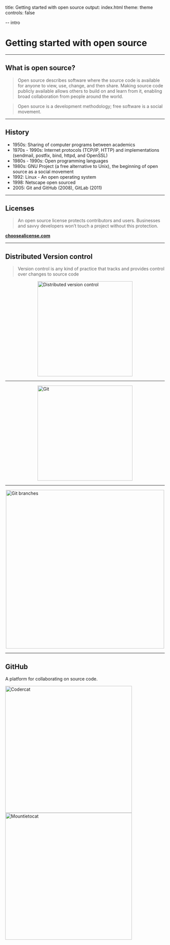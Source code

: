 title: Getting started with open source
output: index.html
theme: theme
controls: false

-- intro

# Getting started with open source

---

## What is open source?

> Open source describes software where the source code is available for anyone to view, use, change, and then share. Making source code publicly available allows others to build on and learn from it, enabling broad collaboration from people around the world.

> Open source is a development methodology; free software is a social movement.

---

## History

- 1950s: Sharing of computer programs between academics
- 1970s - 1990s: Internet protocols (TCP/IP, HTTP) and implementations (sendmail, postfix, bind, httpd, and OpenSSL)
- 1980s - 1990s: Open programming languages
- 1980s: GNU Project (a free alternative to Unix), the beginning of open source as a social movement
- 1992: Linux - An open operating system
- 1998: Netscape open sourced
- 2005: Git and GitHub (2008), GitLab (2011)

---

## Licenses


> An open source license protects contributors and users. Businesses and savvy developers won’t touch a project without this protection.

**[choosealicense.com](https://choosealicense.com/)**

---

## Distributed Version control

> Version control is any kind of practice that tracks and provides control over changes to source code

<img src="img/distributed-vcs.png" alt="Distributed version control" style="height: 300px; margin: 0 auto; display: block;">

---

<img src="img/git-logo.png" alt="Git" style="height: 300px; margin: 0 auto; display: block;">

---

[<img src="img/branches_git.png" alt="Git branches" style="height: 500px; margin: 0 auto; display: block;">](https://git-scm.com/)

---

## GitHub

A platform for collaborating on source code.

[<img alt="Codercat" src="img/codercat.jpg" style="height: 400px;">](https://octodex.github.com/) [<img alt="Mountietocat" src="img/mountietocat.png" style="height: 400px;">](https://octodex.github.com/)
